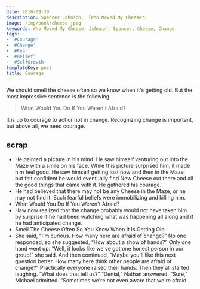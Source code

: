 ```yaml
---
date: 2018-09-30
description: Spencer Johnson, 『Who Moved My Cheese?』
image: /img/book/cheese.jpeg
keywords: Who Moved My Cheese, Johnson, Spencer, Cheese, Change
tags:
- '#Courage'
- '#Change'
- '#Fear'
- '#Belief'
- '#SelfGrowth'
templateKey: post
title: Courage
---
```

We should smell the cheese often so we know when it's getting old. But the most impressive sentence is the following.

> What Would You Do If You Weren't Afraid?

It is up to courage to act or not in change. Recognizing change is important, but above all, we need courage.

## scrap

* He painted a picture in his mind. He saw himself venturing out into the Maze with a smile on his face. While this picture surprised him, it made him feel good. He saw himself getting lost now and then in the Maze, but felt confident he would eventually find New Cheese out there and all the good things that came with it. He gathered his courage.
* He had believed that there may not be any Cheese in the Maze, or he may not find it. Such fearful beliefs were immobilizing and killing him.
* What Would You Do If You Weren't Afraid?
* Haw now realized that the change probably would not have taken him by surprise if he had been watching what was happening all along and if he had anticipated change.
* Smell The Cheese Often So You Know When It Is Getting Old
* She said, “I'm curious. How many here are afraid of change?” No one responded, so she suggested, “How about a show of hands?” Only one hand went up. “Well, it looks like we've got one honest person in our group!” she said. And then continued, “Maybe you'll like this next question better. How many here think other people are afraid of change?” Practically everyone raised their hands. Then they all started laughing. “What does that tell us?” “Denial,” Nathan answered. “Sure,” Michael admitted. “Sometimes we're not even aware that we're afraid.